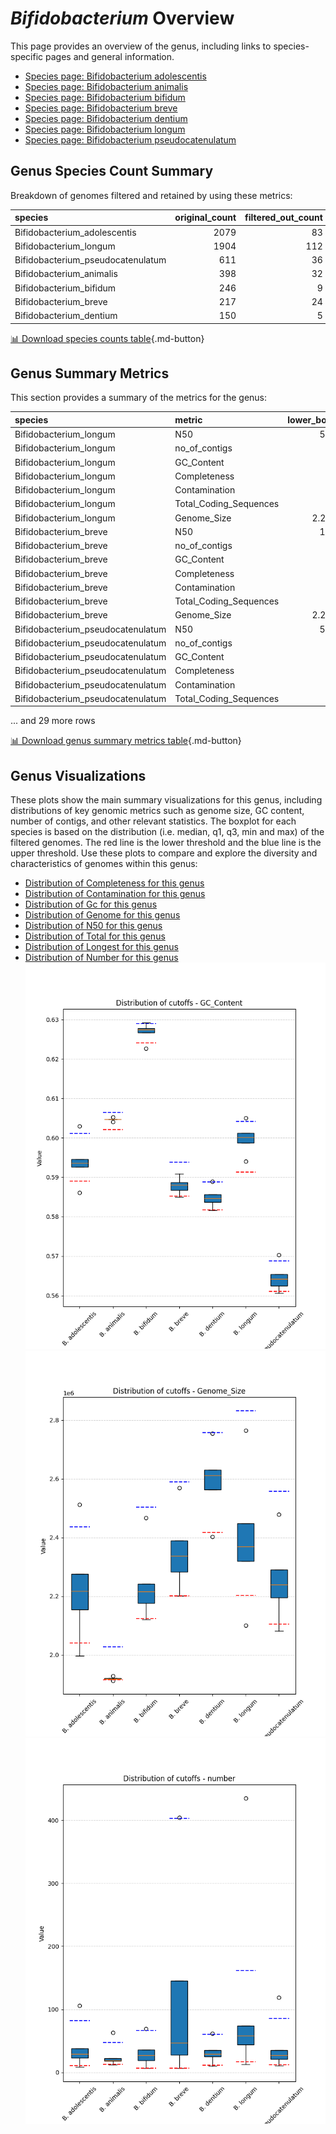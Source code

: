 # *Bifidobacterium* Overview
This page provides an overview of the genus, including links to species-specific pages and general information.

- [Species page: Bifidobacterium adolescentis](Bifidobacterium_adolescentis/index.md)
- [Species page: Bifidobacterium animalis](Bifidobacterium_animalis/index.md)
- [Species page: Bifidobacterium bifidum](Bifidobacterium_bifidum/index.md)
- [Species page: Bifidobacterium breve](Bifidobacterium_breve/index.md)
- [Species page: Bifidobacterium dentium](Bifidobacterium_dentium/index.md)
- [Species page: Bifidobacterium longum](Bifidobacterium_longum/index.md)
- [Species page: Bifidobacterium pseudocatenulatum](Bifidobacterium_pseudocatenulatum/index.md)
## Genus Species Count Summary
Breakdown of genomes filtered and retained by using these metrics:

| species                           |   original_count |   filtered_out_count |   final_count |
|:----------------------------------|-----------------:|---------------------:|--------------:|
| Bifidobacterium_adolescentis      |             2079 |                   83 |          1996 |
| Bifidobacterium_longum            |             1904 |                  112 |          1792 |
| Bifidobacterium_pseudocatenulatum |              611 |                   36 |           575 |
| Bifidobacterium_animalis          |              398 |                   32 |           366 |
| Bifidobacterium_bifidum           |              246 |                    9 |           237 |
| Bifidobacterium_breve             |              217 |                   24 |           193 |
| Bifidobacterium_dentium           |              150 |                    5 |           145 |


[📊 Download species counts table](species_counts.csv){.md-button}
## Genus Summary Metrics
This section provides a summary of the metrics for the genus:

| species                           | metric                 |   lower_bounds |   upper_bounds |
|:----------------------------------|:-----------------------|---------------:|---------------:|
| Bifidobacterium_longum            | N50                    |    50000       |      nan       |
| Bifidobacterium_longum            | no_of_contigs          |      nan       |      170       |
| Bifidobacterium_longum            | GC_Content             |       59       |       61       |
| Bifidobacterium_longum            | Completeness           |       94       |      nan       |
| Bifidobacterium_longum            | Contamination          |      nan       |        3       |
| Bifidobacterium_longum            | Total_Coding_Sequences |     1700       |     2700       |
| Bifidobacterium_longum            | Genome_Size            |        2.2e+06 |        2.9e+06 |
| Bifidobacterium_breve             | N50                    |    11000       |      nan       |
| Bifidobacterium_breve             | no_of_contigs          |      nan       |      410       |
| Bifidobacterium_breve             | GC_Content             |       58       |       60       |
| Bifidobacterium_breve             | Completeness           |       95       |      nan       |
| Bifidobacterium_breve             | Contamination          |      nan       |       13       |
| Bifidobacterium_breve             | Total_Coding_Sequences |     1800       |     2400       |
| Bifidobacterium_breve             | Genome_Size            |        2.2e+06 |        2.6e+06 |
| Bifidobacterium_pseudocatenulatum | N50                    |    58000       |      nan       |
| Bifidobacterium_pseudocatenulatum | no_of_contigs          |      nan       |       90       |
| Bifidobacterium_pseudocatenulatum | GC_Content             |       56       |       57       |
| Bifidobacterium_pseudocatenulatum | Completeness           |       94       |      nan       |
| Bifidobacterium_pseudocatenulatum | Contamination          |      nan       |        2       |
| Bifidobacterium_pseudocatenulatum | Total_Coding_Sequences |     1600       |     2300       |

... and 29 more rows


[📊 Download genus summary metrics table](genus_summary_metrics.csv){.md-button}
## Genus Visualizations
These plots show the main summary visualizations for this genus, including distributions of key genomic metrics such as genome size, GC content, number of contigs, and other relevant statistics. The boxplot for each species is based on the distribution (i.e. median, q1, q3, min and max) of the filtered genomes. The red line is the lower threshold and the blue line is the upper threshold. Use these plots to compare and explore the diversity and characteristics of genomes within this genus:

- [Distribution of Completeness for this genus](Completeness_Specific_boxplot_0.png)
- [Distribution of Contamination for this genus](Contamination_boxplot_0.png)
- [Distribution of Gc for this genus](GC_Content_boxplot_0.png)
- [Distribution of Genome for this genus](Genome_Size_boxplot_0.png)
- [Distribution of N50 for this genus](N50_boxplot_0.png)
- [Distribution of Total for this genus](Total_Coding_Sequences_boxplot_0.png)
- [Distribution of Longest for this genus](longest_boxplot_0.png)
- [Distribution of Number for this genus](number_boxplot_0.png)
![Distribution of Gc](GC_Content_boxplot_0.png)
![Distribution of Genome](Genome_Size_boxplot_0.png)
![Distribution of Number](number_boxplot_0.png)
